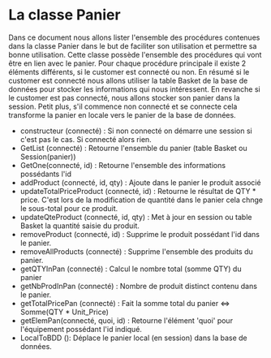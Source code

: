 # La classe Panier

Dans ce document nous allons lister l'ensemble des procédures contenues dans la classe Panier dans le but de faciliter son utilisation et permettre sa bonne utilisation.
Cette classe possède l'ensemble des procédures qui vont être en lien avec le panier.
Pour chaque procédure principale il existe 2 éléments différents, si le customer est connecté ou non.
En résumé si le customer est connecté nous allons utiliser la table Basket de la base de données pour stocker les informations qui nous intéressent.
En revanche si le customer est pas connecté, nous allons stocker son panier dans la session.
Petit plus, s'il commence non connecté et se connecte cela transforme la panier en locale vers le panier de la base de données.

 - constructeur (connecté) :
	Si non connecté on démarre une session si c'est pas le cas. Si connecté alors rien.
 - GetList (connecté) :
	Retourne l'ensemble du panier (table Basket ou Session(panier))
 - GetOne(connecté, id) :
	Retourne l'ensemble des informations possédants l'id	
 - addProduct (connecté, id, qty) :
	Ajoute dans le panier le produit associé
 - updateTotalPriceProduct (connecté, id) :
	Retourne le résultat de QTY * price. C'est lors de la modification de quantité dans le panier cela chnge le sous-total pour ce produit.
 - updateQteProduct (connecté, id, qty) :
	Met à jour en session ou table Basket la quantité saisie du produit.
 - removeProduct (connecté, id) :
	Supprime le produit possédant l'id dans le panier.
 - removeAllProducts (connecté) :
	Supprime l'ensemble des produits du panier.
 - getQTYInPan (connecté) : 
	Calcul le nombre total (somme QTY) du panier
 - getNbProdInPan (connecté) :
	Nombre de produit distinct contenu dans le panier.
 - getTotalPricePan (connecté) : 
	Fait la somme total du panier <=> Somme(QTY * Unit_Price)
 - getElemPan(connecté, quoi, id) :
	Retourne l'élément 'quoi' pour l'équipement possédant l'id indiqué.
 - LocalToBDD ():
	Déplace le panier local (en session) dans la base de données.